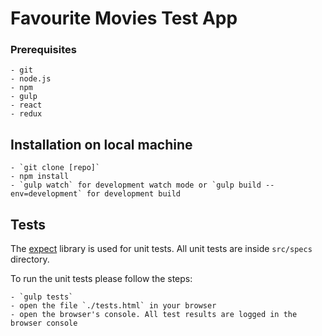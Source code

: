# Favourite Movies Test App

### Prerequisites
    - git
    - node.js
    - npm
    - gulp
    - react
    - redux


## Installation on local machine
    - `git clone [repo]`
    - npm install
    - `gulp watch` for development watch mode or `gulp build --env=development` for development build


## Tests
The [expect](https://www.npmjs.com/package/expect) library is used for unit tests. All unit tests are inside `src/specs` directory.

To run the unit tests please follow the steps:

    - `gulp tests`
    - open the file `./tests.html` in your browser
    - open the browser's console. All test results are logged in the browser console
